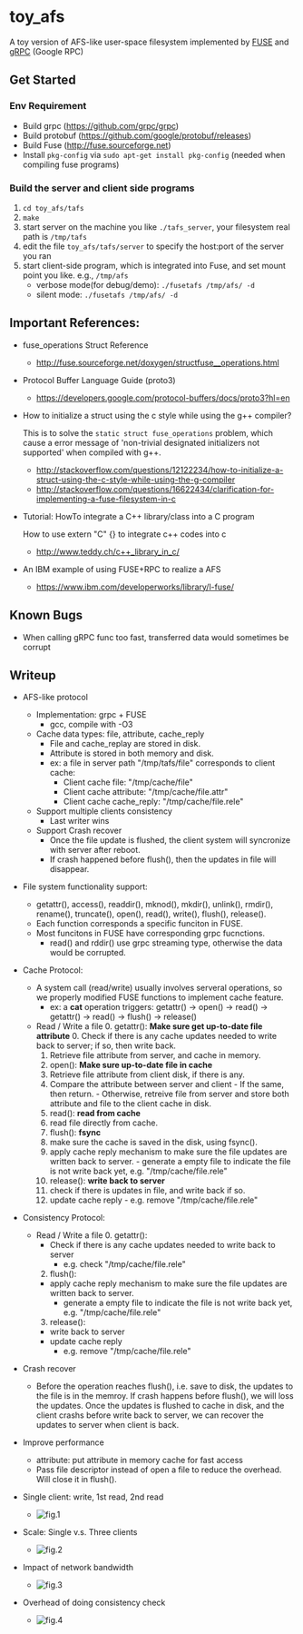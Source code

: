 # toy_afs
A toy version of AFS-like user-space filesystem implemented by [FUSE](http://fuse.sourceforge.net/) and [gRPC](https://github.com/grpc/grpc) (Google RPC)


## Get Started

### Env Requirement
- Build grpc (https://github.com/grpc/grpc)
- Build protobuf (https://github.com/google/protobuf/releases)
- Build Fuse (http://fuse.sourceforge.net)
- Install `pkg-config` via `sudo apt-get install pkg-config` (needed when compiling fuse programs)

### Build the server and client side programs
1. `cd toy_afs/tafs`
2. `make`
3. start server on the machine you like `./tafs_server`, your filesystem real path is `/tmp/tafs`
4. edit the file `toy_afs/tafs/server` to specify the host:port of the server you ran
5. start client-side program, which is integrated into Fuse, and set mount point you like. e.g., `/tmp/afs`
   - verbose mode(for debug/demo): `./fusetafs /tmp/afs/ -d`
   - silent mode: `./fusetafs /tmp/afs/ -d`


## Important References:
- fuse_operations Struct Reference
  - http://fuse.sourceforge.net/doxygen/structfuse__operations.html

- Protocol Buffer Language Guide (proto3)
  - https://developers.google.com/protocol-buffers/docs/proto3?hl=en
  
- How to initialize a struct using the c style while using the g++ compiler? 

  This is to solve the `static struct fuse_operations` problem, which cause a error message of 'non-trivial designated initializers not supported' when compiled with g++.

  - http://stackoverflow.com/questions/12122234/how-to-initialize-a-struct-using-the-c-style-while-using-the-g-compiler
  - http://stackoverflow.com/questions/16622434/clarification-for-implementing-a-fuse-filesystem-in-c

- Tutorial: HowTo integrate a C++ library/class into a C program

  How to use extern "C" {} to integrate c++ codes into c
  - http://www.teddy.ch/c++_library_in_c/

- An IBM example of using FUSE+RPC to realize a AFS
  - https://www.ibm.com/developerworks/library/l-fuse/


## Known Bugs
- When calling gRPC func too fast, transferred data would sometimes be corrupt


## Writeup

- AFS-like protocol
  - Implementation: grpc + FUSE
    - gcc, compile with -O3
  - Cache data types: file, attribute, cache_reply
    - File and cache_replay are stored in disk.
    - Attribute is stored in both memory and disk.
    - ex: a file in server path "/tmp/tafs/file" corresponds to client cache:
      - Client cache file: "/tmp/cache/file"
      - Client cache attribute: "/tmp/cache/file.attr"
      - Client cache cache_reply: "/tmp/cache/file.rele"
  - Support multiple clients consistency
    - Last writer wins
  - Support Crash recover
    - Once the file update is flushed, the client system will syncronize with server after reboot.
    - If crash happened before flush(), then the updates in file will disappear. 

- File system functionality support:
  - getattr(), access(), readdir(), mknod(), mkdir(), unlink(), rmdir(), rename(), truncate(), open(), read(), write(), flush(), release().
  - Each function corresponds a specific funciton in FUSE.
  - Most funcitons in FUSE have corresponding grpc fucnctions.
    - read() and rddir() use grpc streaming type, otherwise the data would be corrupted. 

- Cache Protocol:
  - A system call (read/write) usually involves serveral operations, so we properly modified FUSE functions to implement cache feature.
    - ex: a **cat** operation triggers: getattr() -> open() -> read() -> getattr() -> read() -> flush() -> release()
  - Read / Write a file
    0. getattr(): **Make sure get up-to-date file attribute** 
      0. Check if there is any cache updates needed to write back to server; if so, then write back.
      1. Retrieve file attribute from server, and cache in memory.
    1. open(): **Make sure up-to-date file in cache**
      0. Retrieve file attribute from client disk, if there is any.
      1. Compare the attribute between server and client
        - If the same, then return.
        - Otherwise, retreive file from server and store both attribute and file to the client cache in disk.
    2. read(): **read from cache**
      0. read file directly from cache.
    3. flush(): **fsync**
      0. make sure the cache is saved in the disk, using fsync().
      1. apply cache reply mechanism to make sure the file updates are written back to server.
        - generate a empty file to indicate the file is not write back yet, e.g. "/tmp/cache/file.rele"
    4. release(): **write back to server**
      0. check if there is updates in file, and write back if so.
      1. update cache reply
        - e.g. remove "/tmp/cache/file.rele"

- Consistency Protocol:
  - Read / Write a file
    0. getattr():  
      * Check if there is any cache updates needed to write back to server
        - e.g. check "/tmp/cache/file.rele"
    2. flush():
      * apply cache reply mechanism to make sure the file updates are written back to server.
        - generate a empty file to indicate the file is not write back yet, e.g. "/tmp/cache/file.rele"
    3. release():
      * write back to server
      * update cache reply
        - e.g. remove "/tmp/cache/file.rele"

- Crash recover
  - Before the operation reaches flush(), i.e. save to disk, the updates to the file is in the memroy. If crash happens before flush(), we will loss the updates. Once the updates is flushed to cache in disk, and the client crashs before write back to server, we can recover the updates to server when client is back.

- Improve performance
  - attribute: put attribute in memory cache for fast access
  - Pass file descriptor instead of open a file to reduce the overhead. Will close it in flush().

- Single client: write, 1st read, 2nd read
  * ![fig.1](https://github.com/zarcen/toy_afs/blob/writeup/data/single.png)

- Scale: Single v.s. Three clients
  * ![fig.2](https://github.com/zarcen/toy_afs/blob/writeup/data/scale.png)

- Impact of network bandwidth
  * ![fig.3](https://github.com/zarcen/toy_afs/blob/writeup/data/local.png)

- Overhead of doing consistency check
  * ![fig.4](https://github.com/zarcen/toy_afs/blob/writeup/data/norele.png)
